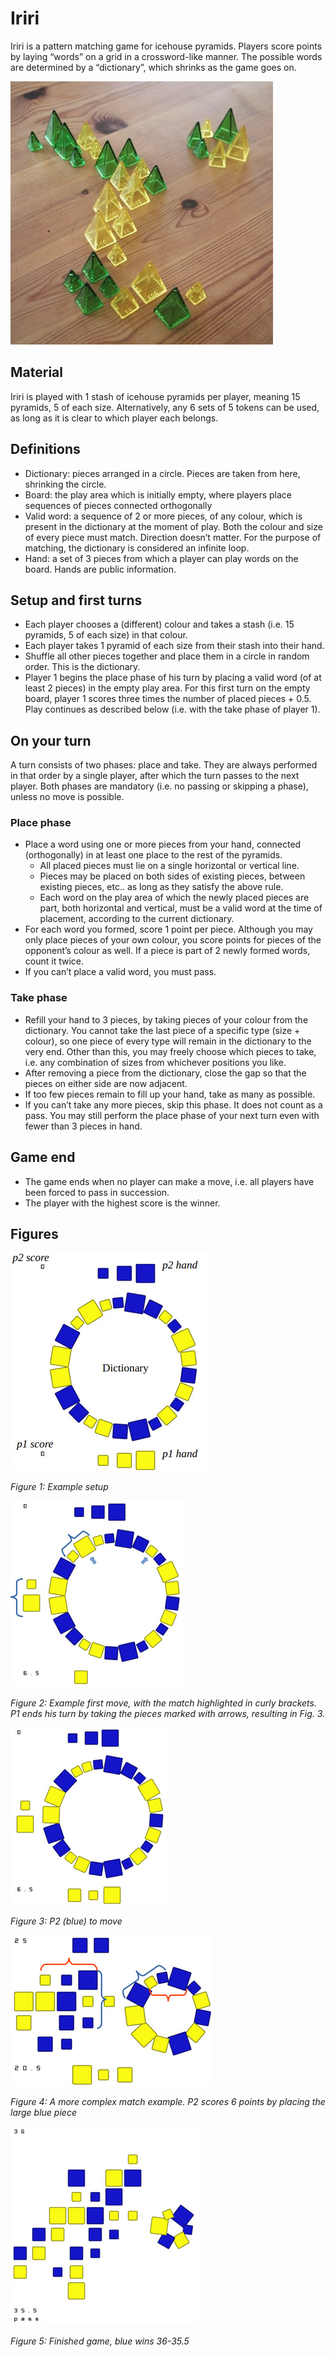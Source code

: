 Iriri
=====

Iriri is a pattern matching game for icehouse pyramids. Players score points by laying “words” on a grid in a crossword-like manner. The possible words are determined by a “dictionary”, which shrinks as the game goes on.

![fig0](realgame.jpg)

Material
--------

Iriri is played with 1 stash of icehouse pyramids per player, meaning 15 pyramids, 5 of each size. Alternatively, any 6 sets of 5 tokens can be used, as long as it is clear to which player each belongs.


Definitions
-----------

- Dictionary: pieces arranged in a circle. Pieces are taken from here, shrinking the circle.
- Board: the play area which is initially empty, where players place sequences of pieces connected orthogonally
- Valid word: a sequence of 2 or more pieces, of any colour, which is present in the dictionary at the moment of play. Both the colour and size of every piece must match. Direction doesn’t matter. For the purpose of matching, the dictionary is considered an infinite loop.
- Hand: a set of 3 pieces from which a player can play words on the board. Hands are public information.


Setup and first turns
---------------------

- Each player chooses a (different) colour and takes a stash (i.e. 15 pyramids, 5 of each size) in that colour.
- Each player takes 1 pyramid of each size from their stash into their hand.
- Shuffle all other pieces together and place them in a circle in random order. This is the dictionary.
- Player 1 begins the place phase of his turn by placing a valid word (of at least 2 pieces) in the empty play area. For this first turn on the empty board, player 1 scores three times the number of placed pieces + 0.5. Play continues as described below (i.e. with the take phase of player 1).


On your turn
------------

A turn consists of two phases: place and take. They are always performed in that order by a single player, after which the turn passes to the next player. Both phases are mandatory (i.e. no passing or skipping a phase), unless no move is possible.

### Place phase

- Place a word using one or more pieces from your hand, connected (orthogonally) in at least one place to the rest of the pyramids.
  - All placed pieces must lie on a single horizontal or vertical line.
  - Pieces may be placed on both sides of existing pieces, between existing pieces, etc.. as long as they satisfy the above rule.
  - Each word on the play area of which the newly placed pieces are part, both horizontal and vertical, must be a valid word at the time of placement, according to the current dictionary.
- For each word you formed, score 1 point per piece. Although you may only place pieces of your own colour, you score points for pieces of the opponent’s colour as well. If a piece is part of 2 newly formed words, count it twice.
- If you can’t place a valid word, you must pass.

### Take phase

- Refill your hand to 3 pieces, by taking pieces of your colour from the dictionary. You cannot take the last piece of a specific type (size + colour), so one piece of every type will remain in the dictionary to the very end. Other than this, you may freely choose which pieces to take, i.e. any combination of sizes from whichever positions you like.
- After removing a piece from the dictionary, close the gap so that the pieces on either side are now adjacent.
- If too few pieces remain to fill up your hand, take as many as possible.
- If you can’t take any more pieces, skip this phase. It does not count as a pass. You may still perform the place phase of your next turn even with fewer than 3 pieces in hand.


Game end
--------

- The game ends when no player can make a move, i.e. all players have been forced to pass in succession.
- The player with the highest score is the winner.


Figures
-------

![fig1](diagrams/01_setup.png)

_Figure 1: Example setup_


![fig2](diagrams/02_firstmove.png)

_Figure 2: Example first move, with the match highlighted in curly brackets. P1 ends his turn by taking the pieces marked with arrows, resulting in Fig. 3._


![fig3](diagrams/03_firstmove_2.png)

_Figure 3: P2 (blue) to move_


![fig4](diagrams/04_match.png)

_Figure 4: A more complex match example. P2 scores 6 points by placing the large blue piece_


![fig5](diagrams/05_gameend.png)

_Figure 5: Finished game, blue wins 36-35.5_
